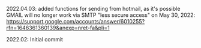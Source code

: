 
2022.04.03: added functions for sending from hotmail, as it's possible GMAIL will no longer work via SMTP "less secure access" on May 30, 2022: https://support.google.com/accounts/answer/6010255?rfn=1646361360139&anexp=nret-fa&pli=1

2022.02: Initial commit
